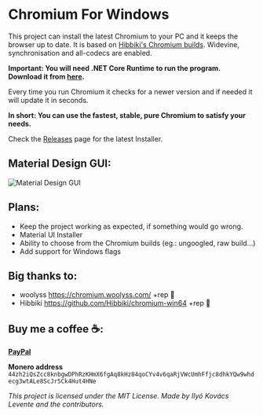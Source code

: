 # Chromium For Windows
This project can install the latest Chromium to your PC and it keeps the browser up to date. It is based on [Hibbiki's Chromium builds](https://github.com/Hibbiki/chromium-win64).
Widevine, synchronisation and all-codecs are enabled.

**Important: You will need .NET Core Runtime to run the program. Download it from [here](https://dotnet.microsoft.com/download).**

Every time you run Chromium it checks for a newer version and if needed it will update it in seconds.

**In short: You can use the fastest, stable, pure Chromium to satisfy your needs.**

Check the [Releases](https://github.com/iklevente/ChromiumForWindows/releases) page for the latest Installer.

## Material Design GUI:
![Material Design GUI](https://raw.githubusercontent.com/iklevente/ChromiumForWindows/master/Images/chromiumforwindowsgui.PNG)


## Plans:
- Keep the project working as expected, if something would go wrong.
- Material UI Installer
- Ability to choose from the Chromium builds (eg.: ungoogled, raw build...)
- Add support for Windows flags
 
 ## Big thanks to:
 - woolyss https://chromium.woolyss.com/ +rep 🍺
 - Hibbiki https://github.com/Hibbiki/chromium-win64 +rep 🍺
 
 ## Buy me a coffee ☕:
**[PayPal](https://www.paypal.me/iklevi)**

**Monero address** `44zh2iQsZcc8knbgwDPhRzKHmX6fgAq8kHz84qoCYv4v6qaRjVWcUmhFfjc8dhkYQw9whdecg3wtALe8ScJr5Ck4Hut4HNe`


*This project is licensed under the MIT License. Made by Ilyó Kovács Levente and the contributors.*
